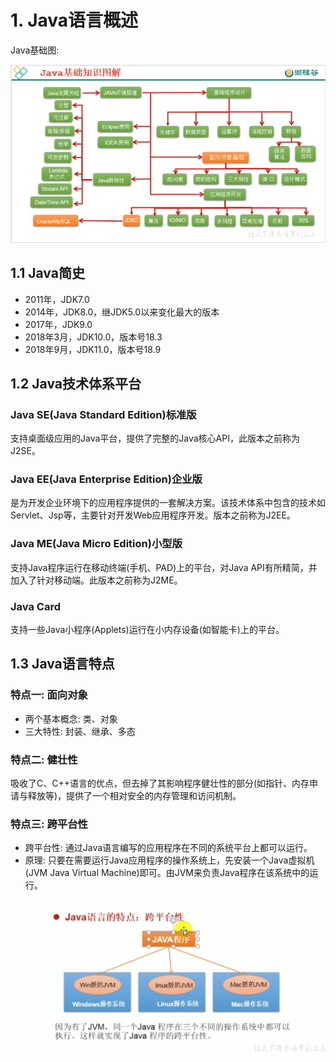 # 1. Java语言概述

Java基础图:

![java基础图](../1.Java语言概述-assets/java基础图.jpg)

## 1.1 Java简史
* 2011年，JDK7.0
* 2014年，JDK8.0，继JDK5.0以来变化最大的版本
* 2017年，JDK9.0
* 2018年3月，JDK10.0，版本号18.3
* 2018年9月，JDK11.0，版本号18.9

## 1.2 Java技术体系平台
### Java SE(Java Standard Edition)标准版
支持桌面级应用的Java平台，提供了完整的Java核心API，此版本之前称为J2SE。


### Java EE(Java Enterprise Edition)企业版
是为开发企业环境下的应用程序提供的一套解决方案。该技术体系中包含的技术如Servlet、Jsp等，主要针对开发Web应用程序开发。版本之前称为J2EE。


### Java ME(Java Micro Edition)小型版
支持Java程序运行在移动终端(手机、PAD)上的平台，对Java API有所精简，并加入了针对移动端。此版本之前称为J2ME。


### Java Card
支持一些Java小程序(Applets)运行在小内存设备(如智能卡)上的平台。

## 1.3 Java语言特点
### 特点一: 面向对象
* 两个基本概念: 类、对象
* 三大特性: 封装、继承、多态

### 特点二: 健壮性
吸收了C、C++语言的优点，但去掉了其影响程序健壮性的部分(如指针、内存申请与释放等)，提供了一个相对安全的内存管理和访问机制。

### 特点三: 跨平台性
* 跨平台性: 通过Java语言编写的应用程序在不同的系统平台上都可以运行。
* 原理: 只要在需要运行Java应用程序的操作系统上，先安装一个Java虚拟机(JVM Java Virtual Machine)即可。由JVM来负责Java程序在该系统中的运行。


![java跨平台性](../1.Java语言概述-assets/java跨平台性.png)
